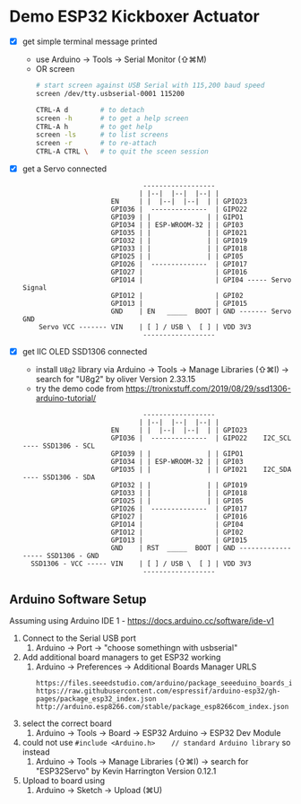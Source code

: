 # Demo ESP32 Kickboxer Actuator

- [x] get simple terminal message printed
  - use Arduino -> Tools -> Serial Monitor (⇧⌘M)
  - OR screen
    ```sh
    # start screen against USB Serial with 115,200 baud speed
    screen /dev/tty.usbserial-0001 115200

    CTRL-A d        # to detach
    screen -h       # to get a help screen
    CTRL-A h        # to get help
    screen -ls      # to list screens
    screen -r       # to re-attach
    CTRL-A CTRL \   # to quit the sceen session
    ```

- [x] get a Servo connected
  ```
                                ------------------
                               | |--|  |--|  |--| |
                        EN     | |  |--|  |--|  | | GPIO23
                        GPIO36 |  --------------  | GIPO22
                        GPIO39 | |              | | GIPO1
                        GPIO34 | | ESP-WROOM-32 | | GPI03
                        GPIO35 | |              | | GPI021
                        GPIO32 | |              | | GPI019
                        GPIO33 | |              | | GPI018
                        GPIO25 | |              | | GPI05
                        GPIO26 |  --------------  | GPI017
                        GPIO27 |                  | GPI016
                        GPIO14 |                  | GPI04 ----- Servo Signal
                        GPIO12 |                  | GPI02
                        GPIO13 |                  | GPI015
                        GND    | EN   _____  BOOT | GND ------- Servo GND
      Servo VCC ------- VIN    | [ ] / USB \  [ ] | VDD 3V3
                                ------------------
  ```

- [x] get IIC OLED SSD1306 connected
  - install `U8g2` library via Arduino -> Tools -> Manage Libraries (⇧⌘I) -> search for "U8g2" by oliver Version 2.33.15
  - try the demo code from https://tronixstuff.com/2019/08/29/ssd1306-arduino-tutorial/

  ```
                                ------------------
                               | |--|  |--|  |--| |
                        EN     | |  |--|  |--|  | | GPIO23
                        GPIO36 |  --------------  | GIPO22    I2C_SCL ---- SSD1306 - SCL
                        GPIO39 | |              | | GIPO1
                        GPIO34 | | ESP-WROOM-32 | | GPI03
                        GPIO35 | |              | | GPI021    I2C_SDA ---- SSD1306 - SDA
                        GPIO32 | |              | | GPI019
                        GPIO33 | |              | | GPI018
                        GPIO25 | |              | | GPI05
                        GPIO26 |  --------------  | GPI017
                        GPIO27 |                  | GPI016
                        GPIO14 |                  | GPI04
                        GPIO12 |                  | GPI02
                        GPIO13 |                  | GPI015
                        GND    | RST  _____  BOOT | GND ------------------ SSD1306 - GND
    SSD1306 - VCC ----- VIN    | [ ] / USB \  [ ] | VDD 3V3
                                ------------------
  ```

## Arduino Software Setup

Assuming using Arduino IDE 1 - https://docs.arduino.cc/software/ide-v1

1. Connect to the Serial USB port
   1. Arduino -> Port -> "choose somethingn with usbserial"
2. Add additional board managers to get ESP32 working
   1. Arduino -> Preferences -> Additional Boards Manager URLS
      ```
      https://files.seeedstudio.com/arduino/package_seeeduino_boards_index.json
      https://raw.githubusercontent.com/espressif/arduino-esp32/gh-pages/package_esp32_index.json
      http://arduino.esp8266.com/stable/package_esp8266com_index.json
      ```
3. select the correct board
   1. Arduino -> Tools -> Board -> ESP32 Arduino -> ESP32 Dev Module
4. could not use `#include <Arduino.h>    // standard Arduino library` so instead
   1. Arduino -> Tools -> Manage Libraries (⇧⌘I) -> search for "ESP32Servo" by Kevin Harrington Version 0.12.1
5. Upload to board using
   1. Arduino -> Sketch -> Upload (⌘U)
